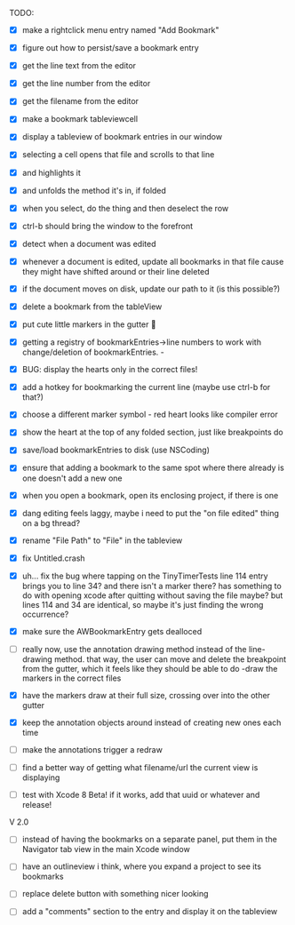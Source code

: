 TODO:
- [x] make a rightclick menu entry named "Add Bookmark"
- [x] figure out how to persist/save a bookmark entry
- [x] get the line text from the editor
- [x] get the line number from the editor
- [x] get the filename from the editor
- [x] make a bookmark tableviewcell
- [x] display a tableview of bookmark entries in our window
- [x] selecting a cell opens that file and scrolls to that line
- [x] and highlights it
- [x] and unfolds the method it's in, if folded
- [x] when you select, do the thing and then deselect the row
- [x] ctrl-b should bring the window to the forefront
- [x] detect when a document was edited
- [x] whenever a document is edited, update all bookmarks in that file cause they might have shifted around or their line deleted
- [x] if the document moves on disk, update our path to it (is this possible?)
- [x] delete a bookmark from the tableView
- [x] put cute little markers in the gutter 🦄
- [x] getting a registry of bookmarkEntries->line numbers to work with change/deletion of bookmarkEntries. -
- [x] BUG: display the hearts only in the correct files!
- [x] add a hotkey for bookmarking the current line (maybe use ctrl-b for that?)
- [x] choose a different marker symbol - red heart looks like compiler error
- [x] show the heart at the top of any folded section, just like breakpoints do
- [x] save/load bookmarkEntries to disk (use NSCoding)
- [x] ensure that adding a bookmark to the same spot where there already is one doesn't add a new one
- [x] when you open a bookmark, open its enclosing project, if there is one
- [x] dang editing feels laggy, maybe i need to put the "on file edited" thing on a bg thread?
- [x] rename "File Path" to "File" in the tableview
- [x] fix Untitled.crash
- [x] uh... fix the bug where tapping on the TinyTimerTests line 114 entry brings you to line 34? and there isn't a marker there? has something to do with opening xcode after quitting without saving the file maybe? but lines 114 and 34 are identical, so maybe it's just finding the wrong occurrence?
- [x] make sure the AWBookmarkEntry gets dealloced

- [ ] really now, use the annotation drawing method instead of the line-drawing method. that way, the user can move and delete the breakpoint from the gutter, which it feels like they should be able to do
-draw the markers in the correct files
- [x] have the markers draw at their full size, crossing over into the other gutter
- [x] keep the annotation objects around instead of creating new ones each time
- [ ] make the annotations trigger a redraw
- [ ] find a better way of getting what filename/url the current view is displaying

- [ ] test with Xcode 8 Beta! if it works, add that uuid or whatever and release!

V 2.0
- [ ] instead of having the bookmarks on a separate panel, put them in the Navigator tab view in the main Xcode window
- [ ] have an outlineview i think, where you expand a project to see its bookmarks
- [ ] replace delete button with something nicer looking
- [ ] add a "comments" section to the entry and display it on the tableview



